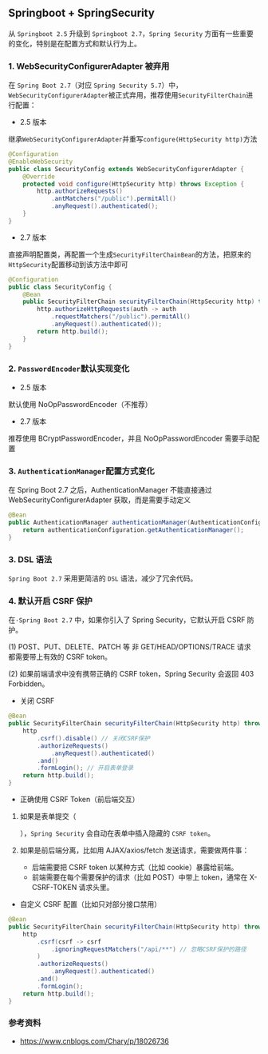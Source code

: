 ## Springboot + SpringSecurity

从 `Springboot 2.5` 升级到 `Springboot 2.7`，`Spring Security` 方面有一些重要的变化，特别是在配置方式和默认行为上。


### 1. WebSecurityConfigurerAdapter 被弃用

在 `Spring Boot 2.7`（对应 `Spring Security 5.7`）中，`WebSecurityConfigurerAdapter`被正式弃用，推荐使用`SecurityFilterChain`进行配置：

- 2.5 版本

继承`WebSecurityConfigurerAdapter`并重写`configure(HttpSecurity http)`方法
```java
@Configuration
@EnableWebSecurity
public class SecurityConfig extends WebSecurityConfigurerAdapter {
    @Override
    protected void configure(HttpSecurity http) throws Exception {
        http.authorizeRequests()
            .antMatchers("/public").permitAll()
            .anyRequest().authenticated();
    }
}
```

- 2.7 版本

直接声明配置类，再配置一个生成`SecurityFilterChainBean`的方法，把原来的`HttpSecurity`配置移动到该方法中即可
```java
@Configuration
public class SecurityConfig {
    @Bean
    public SecurityFilterChain securityFilterChain(HttpSecurity http) throws Exception {
        http.authorizeHttpRequests(auth -> auth
            .requestMatchers("/public").permitAll()
            .anyRequest().authenticated());
        return http.build();
    }
}
```

### 2. `PasswordEncoder`默认实现变化

- 2.5 版本

默认使用 NoOpPasswordEncoder（不推荐）

- 2.7 版本

推荐使用 BCryptPasswordEncoder，并且 NoOpPasswordEncoder 需要手动配置
    
### 3. `AuthenticationManager`配置方式变化

在 Spring Boot 2.7 之后，AuthenticationManager 不能直接通过 WebSecurityConfigurerAdapter 获取，而是需要手动定义

```java
@Bean
public AuthenticationManager authenticationManager(AuthenticationConfiguration authenticationConfiguration) throws Exception {
    return authenticationConfiguration.getAuthenticationManager();
}
```

### 3. DSL 语法

`Spring Boot 2.7` 采用更简洁的 `DSL` 语法，减少了冗余代码。

### 4. 默认开启 CSRF 保护

在`·Spring Boot 2.7` 中，如果你引入了 Spring Security，它默认开启 CSRF 防护。

(1) POST、PUT、DELETE、PATCH 等 非 GET/HEAD/OPTIONS/TRACE 请求 都需要带上有效的 CSRF token。

(2) 如果前端请求中没有携带正确的 CSRF token，Spring Security 会返回 403 Forbidden。

- 关闭 CSRF
```java
@Bean
public SecurityFilterChain securityFilterChain(HttpSecurity http) throws Exception {
    http
        .csrf().disable() // 关闭CSRF保护
        .authorizeRequests()
            .anyRequest().authenticated()
        .and()
        .formLogin(); // 开启表单登录
    return http.build();
}
```

- 正确使用 CSRF Token（前后端交互）

1. 如果是表单提交（<form>），`Spring Security` 会自动在表单中插入隐藏的 `CSRF token`。

2. 如果是前后端分离，比如用 AJAX/axios/fetch 发送请求，需要做两件事：

    - 后端需要把 CSRF token 以某种方式（比如 cookie）暴露给前端。
    - 前端需要在每个需要保护的请求（比如 POST）中带上 token，通常在 X-CSRF-TOKEN 请求头里。

- 自定义 CSRF 配置（比如只对部分接口禁用）
```java
@Bean
public SecurityFilterChain securityFilterChain(HttpSecurity http) throws Exception {
    http
        .csrf(csrf -> csrf
            .ignoringRequestMatchers("/api/**") // 忽略CSRF保护的路径
        )
        .authorizeRequests()
            .anyRequest().authenticated()
        .and()
        .formLogin();
    return http.build();
}
```

### 参考资料

- https://www.cnblogs.com/Chary/p/18026736